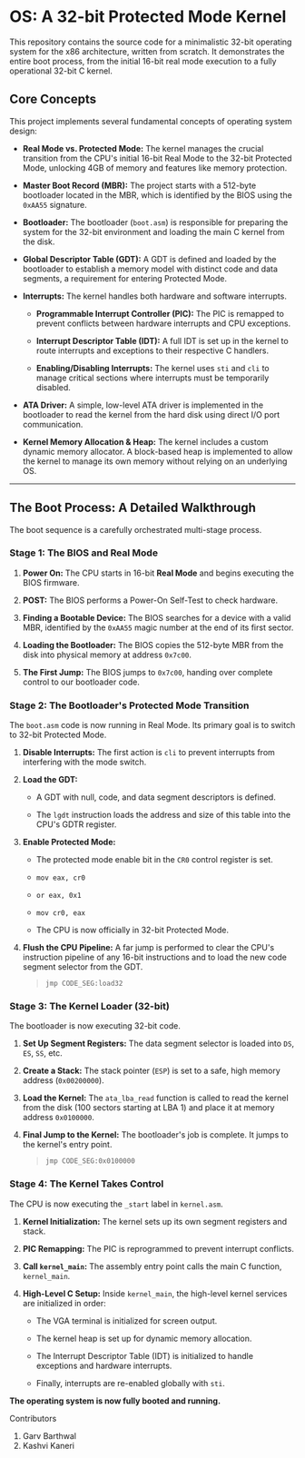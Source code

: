 
# OS: A 32-bit Protected Mode Kernel

This repository contains the source code for a minimalistic 32-bit operating system for the x86 architecture, written from scratch. It demonstrates the entire boot process, from the initial 16-bit real mode execution to a fully operational 32-bit C kernel.

## Core Concepts

This project implements several fundamental concepts of operating system design:

-   **Real Mode vs. Protected Mode:** The kernel manages the crucial transition from the CPU's initial 16-bit Real Mode to the 32-bit Protected Mode, unlocking 4GB of memory and features like memory protection.
    
-   **Master Boot Record (MBR):** The project starts with a 512-byte bootloader located in the MBR, which is identified by the BIOS using the `0xAA55` signature.
    
-   **Bootloader:** The bootloader (`boot.asm`) is responsible for preparing the system for the 32-bit environment and loading the main C kernel from the disk.
    
-   **Global Descriptor Table (GDT):** A GDT is defined and loaded by the bootloader to establish a memory model with distinct code and data segments, a requirement for entering Protected Mode.
    
-   **Interrupts:** The kernel handles both hardware and software interrupts.
    
    -   **Programmable Interrupt Controller (PIC):** The PIC is remapped to prevent conflicts between hardware interrupts and CPU exceptions.
        
    -   **Interrupt Descriptor Table (IDT):** A full IDT is set up in the kernel to route interrupts and exceptions to their respective C handlers.
        
    -   **Enabling/Disabling Interrupts:** The kernel uses `sti` and `cli` to manage critical sections where interrupts must be temporarily disabled.
        
-   **ATA Driver:** A simple, low-level ATA driver is implemented in the bootloader to read the kernel from the hard disk using direct I/O port communication.
    
-   **Kernel Memory Allocation & Heap:** The kernel includes a custom dynamic memory allocator. A block-based heap is implemented to allow the kernel to manage its own memory without relying on an underlying OS.
    

----------

## The Boot Process: A Detailed Walkthrough

The boot sequence is a carefully orchestrated multi-stage process.

### Stage 1: The BIOS and Real Mode

1.  **Power On:** The CPU starts in 16-bit **Real Mode** and begins executing the BIOS firmware.
    
2.  **POST:** The BIOS performs a Power-On Self-Test to check hardware.
    
3.  **Finding a Bootable Device:** The BIOS searches for a device with a valid MBR, identified by the `0xAA55` magic number at the end of its first sector.
    
4.  **Loading the Bootloader:** The BIOS copies the 512-byte MBR from the disk into physical memory at address `0x7c00`.
    
5.  **The First Jump:** The BIOS jumps to `0x7c00`, handing over complete control to our bootloader code.
    

### Stage 2: The Bootloader's Protected Mode Transition

The `boot.asm` code is now running in Real Mode. Its primary goal is to switch to 32-bit Protected Mode.

1.  **Disable Interrupts:** The first action is `cli` to prevent interrupts from interfering with the mode switch.
    
2.  **Load the GDT:**
    
    -   A GDT with null, code, and data segment descriptors is defined.
        
    -   The `lgdt` instruction loads the address and size of this table into the CPU's GDTR register.
        
3.  **Enable Protected Mode:**
    
    -   The protected mode enable bit in the `CR0` control register is set.
        
    -   `mov eax, cr0`
        
    -   `or eax, 0x1`
        
    -   `mov cr0, eax`
        
    -   The CPU is now officially in 32-bit Protected Mode.
        
4.  **Flush the CPU Pipeline:** A far jump is performed to clear the CPU's instruction pipeline of any 16-bit instructions and to load the new code segment selector from the GDT.
    
    > `jmp CODE_SEG:load32`
    

### Stage 3: The Kernel Loader (32-bit)

The bootloader is now executing 32-bit code.

1.  **Set Up Segment Registers:** The data segment selector is loaded into `DS`, `ES`, `SS`, etc.
    
2.  **Create a Stack:** The stack pointer (`ESP`) is set to a safe, high memory address (`0x00200000`).
    
3.  **Load the Kernel:** The `ata_lba_read` function is called to read the kernel from the disk (100 sectors starting at LBA 1) and place it at memory address `0x0100000`.
    
4.  **Final Jump to the Kernel:** The bootloader's job is complete. It jumps to the kernel's entry point.
    
    > `jmp CODE_SEG:0x0100000`
    

### Stage 4: The Kernel Takes Control

The CPU is now executing the `_start` label in `kernel.asm`.

1.  **Kernel Initialization:** The kernel sets up its own segment registers and stack.
    
2.  **PIC Remapping:** The PIC is reprogrammed to prevent interrupt conflicts.
    
3.  **Call `kernel_main`:** The assembly entry point calls the main C function, `kernel_main`.
    
4.  **High-Level C Setup:** Inside `kernel_main`, the high-level kernel services are initialized in order:
    
    -   The VGA terminal is initialized for screen output.
        
    -   The kernel heap is set up for dynamic memory allocation.
        
    -   The Interrupt Descriptor Table (IDT) is initialized to handle exceptions and hardware interrupts.
        
    -   Finally, interrupts are re-enabled globally with `sti`.
        

**The operating system is now fully booted and running.**

Contributors
1. Garv Barthwal
2. Kashvi Kaneri

